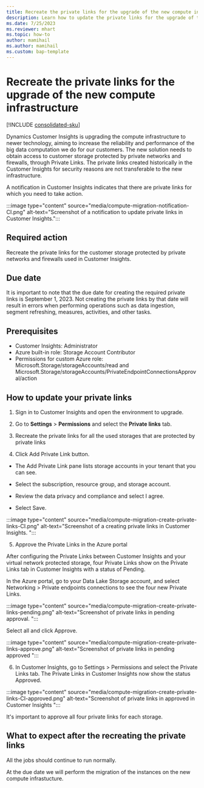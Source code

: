 ```yaml
---
title: Recreate the private links for the upgrade of the new compute infrastructure
description: Learn how to update the private links for the upgrade of the compute infrastructure
ms.date: 7/25/2023
ms.reviewer: mhart
ms.topic: how-to
author: mamihail
ms.author: mamihail
ms.custom: bap-template
---
```


# Recreate the private links for the upgrade of the new compute infrastructure

[!INCLUDE [consolidated-sku](./includes/consolidated-sku.md)]

Dynamics Customer Insights is upgrading the compute infrastructure to newer technology, aiming to increase the reliability and performance of the big data computation we do for our customers. The new solution needs to obtain access to customer storage protected by private networks and firewalls, through Private Links. The private links created historically in the Customer Insights for security reasons are not transferable to the new infrastructure.

A notification in Customer Insights indicates that there are private links for which you need to take action.

:::image type="content" source="media/compute-migration-notification-CI.png" alt-text="Screenshot of a notification to update private links in Customer Insights.":::

## Required action

 Recreate the private links for the customer storage protected by private networks and firewalls used in Customer Insights. 

## Due date

 It is important to note that the due date for creating the required private links is September 1, 2023. Not creating the private links by that date will result in errors when performing operations such as data ingestion, segment refreshing, measures, activities, and other tasks.

## Prerequisites

- Customer Insights: Administrator
- Azure built-in role: Storage Account Contributor
- Permissions for custom Azure role: Microsoft.Storage/storageAccounts/read and Microsoft.Storage/storageAccounts/PrivateEndpointConnectionsApproval/action

## How to update your private links 

1. Sign in to Customer Insights and open the environment to upgrade.

2. Go to **Settings** > **Permissions**  and select the  **Private links** tab.  

3. Recreate the private links for all the used storages that are protected by private links 

4. Click Add Private Link button.

 - The Add Private Link pane lists storage accounts in your tenant that you can see.

 - Select the subscription, resource group, and storage account.

 - Review the data privacy and compliance and select I agree.

 - Select Save.

:::image type="content" source="media/compute-migration-create-private-links-CI.png" alt-text="Screenshot of a creating private links in Customer Insights. ":::

5. Approve the Private Links in the Azure portal

After configuring the Private Links between Customer Insights and your virtual network protected storage, four Private Links show on the Private Links tab in Customer Insights with a status of Pending.

In the Azure portal, go to your Data Lake Storage account, and select Networking > Private endpoints connections to see the four new Private Links.

:::image type="content" source="media/compute-migration-create-private-links-pending.png" alt-text="Screenshot of private links in pending approval. ":::

Select all and click Approve.

:::image type="content" source="media/compute-migration-create-private-links-approve.png" alt-text="Screenshot of private links in pending approved ":::

6. In Customer Insights, go to Settings > Permissions and select the Private Links tab. The Private Links in Customer Insights now show the status Approved.

:::image type="content" source="media/compute-migration-create-private-links-CI-approved.png" alt-text="Screenshot of private links in approved in Customer Insights ":::

It's important to approve all four private links for each storage. 


## What to expect after the recreating the private links

All the jobs should continue to run normally.

At the due date we will perform the migration of the instances on the new compute infrastucture. 

